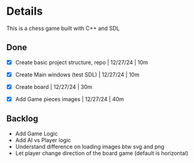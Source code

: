 # Details

This is a chess game built with C++ and SDL 

## Done
- [x] Create basic project structure, repo | 12/27/24 | 10m
- [x] Create Main windows (test SDL) | 12/27/24 | 10m
- [x] Create board | 12/27/24 | 30m
- [x] Add Game pieces images | 12/27/24 | 40m


## Backlog
- Add Game Logic 
- Add AI vs Player logic
- Understand difference on loading images btw svg and png
- Let player change direction of the board game (default is horizontal) 
